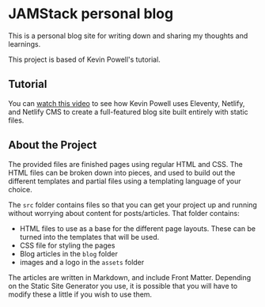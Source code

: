 # JAMStack personal blog

This is a personal blog site for writing down and sharing my thoughts and learnings.

This project is based of Kevin Powell's tutorial.

## Tutorial

You can [watch this video](https://youtu.be/4wD00RT6d-g) to see how Kevin Powell uses Eleventy, Netlify, and Netlify CMS to create a full-featured blog site built entirely with static files.

## About the Project

The provided files are finished pages using regular HTML and CSS. The HTML files can be broken down into pieces, and used to build out the different templates and partial files using a templating language of your choice.

The `src` folder contains files so that you can get your project up and running without worrying about content for posts/articles. That folder contains:

- HTML files to use as a base for the different page layouts. These can be turned into the templates that will be used.
- CSS file for styling the pages
- Blog articles in the `blog` folder
- images and a logo in the `assets` folder

The articles are written in Markdown, and include Front Matter. Depending on the Static Site Generator you use, it is possible that you will have to modify these a little if you wish to use them. 